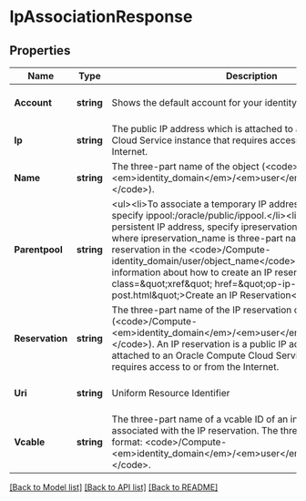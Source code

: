 # IpAssociationResponse

## Properties
Name | Type | Description | Notes
------------ | ------------- | ------------- | -------------
**Account** | **string** | Shows the default account for your identity domain. | [optional] [default to null]
**Ip** | **string** | The public IP address which is attached to an Oracle Compute Cloud Service instance that requires access to or from the Internet. | [optional] [default to null]
**Name** | **string** | The three-part name of the object (&lt;code&gt;/Compute-&lt;em&gt;identity_domain&lt;/em&gt;/&lt;em&gt;user&lt;/em&gt;/&lt;em&gt;object&lt;/em&gt;&lt;/code&gt;). | [optional] [default to null]
**Parentpool** | **string** | &lt;ul&gt;&lt;li&gt;To associate a temporary IP address from the pool, specify ippool:/oracle/public/ippool.&lt;/li&gt;&lt;li&gt;To associate a persistent IP address, specify ipreservation:ipreservation_name, where ipreservation_name is three-part name of an existing IP reservation in the &lt;code&gt;/Compute-identity_domain/user/object_name&lt;/code&gt; format. For more information about how to create an IP reservation, see &lt;a class&#x3D;\&quot;xref\&quot; href&#x3D;\&quot;op-ip-reservation--post.html\&quot;&gt;Create an IP Reservation&lt;/a&gt;.&lt;/li&gt;&lt;ul&gt; | [optional] [default to null]
**Reservation** | **string** | The three-part name of the IP reservation object in the format (&lt;code&gt;/Compute-&lt;em&gt;identity_domain&lt;/em&gt;/&lt;em&gt;user&lt;/em&gt;/&lt;em&gt;object&lt;/em&gt;&lt;/code&gt;). An IP reservation is a public IP address which is attached to an Oracle Compute Cloud Service instance that requires access to or from the Internet. | [optional] [default to null]
**Uri** | **string** | Uniform Resource Identifier | [optional] [default to null]
**Vcable** | **string** | The three-part name of a vcable ID of an instance that is associated with the IP reservation. The three-part name is in the format: &lt;code&gt;/Compute-&lt;em&gt;identity_domain&lt;/em&gt;/&lt;em&gt;user&lt;/em&gt;/&lt;em&gt;object&lt;/em&gt;&lt;/code&gt;. | [optional] [default to null]

[[Back to Model list]](../README.md#documentation-for-models) [[Back to API list]](../README.md#documentation-for-api-endpoints) [[Back to README]](../README.md)


